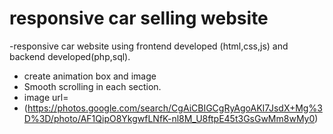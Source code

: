 # responsive car selling website
-responsive car website using frontend developed (html,css,js) and backend developed(php,sql).
- create animation box and image
- Smooth scrolling in each section.
- image url=
-  (https://photos.google.com/search/CgAiCBIGCgRyAgoAKI7JsdX+Mg%3D%3D/photo/AF1QipO8YkgwfLNfK-nl8M_U8ftpE45t3GsGwMm8wMy0)
